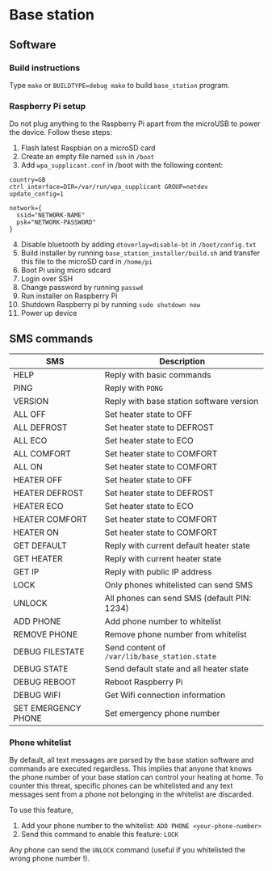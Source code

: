 # Base station

## Software

### Build instructions

Type `make` or `BUILDTYPE=debug make` to build `base_station` program.

### Raspberry Pi setup

Do not plug anything to the Raspberry Pi apart from the microUSB to power the device. Follow these steps:

1. Flash latest Raspbian on a microSD card
2. Create an empty file named `ssh` in `/boot`
3. Add `wpa_supplicant.conf` in /boot with the following content:

```
country=GB
ctrl_interface=DIR=/var/run/wpa_supplicant GROUP=netdev
update_config=1

network={
  ssid="NETWORK-NAME"
  psk="NETWORK-PASSWORD"
}
```

4. Disable bluetooth by adding `dtoverlay=disable-bt` in `/boot/config.txt`
5. Build installer by running `base_station_installer/build.sh` and transfer this file to the microSD card in `/home/pi`
6. Boot Pi using micro sdcard
7. Login over SSH
8. Change password by running `passwd`
9. Run installer on Raspberry Pi
10. Shutdown Raspberry pi by running `sudo shutdown now`
11. Power up device

## SMS commands

| SMS                   | Description                                       |
| --------------------- | ------------------------------------------------- |
| HELP                  | Reply with basic commands                         |
| PING                  | Reply with `PONG`                                 |
| VERSION               | Reply with base station software version          |
| ALL OFF               | Set heater state to OFF                           |
| ALL DEFROST           | Set heater state to DEFROST                       |
| ALL ECO               | Set heater state to ECO                           |
| ALL COMFORT           | Set heater state to COMFORT                       |
| ALL ON                | Set heater state to COMFORT                       |
| HEATER <name> OFF     | Set heater <name> state to OFF                    |
| HEATER <name> DEFROST | Set heater <name> state to DEFROST                |
| HEATER <name> ECO     | Set heater <name> state to ECO                    |
| HEATER <name> COMFORT | Set heater <name> state to COMFORT                |
| HEATER <name> ON      | Set heater <name> state to COMFORT                |
| GET DEFAULT           | Reply with current default heater state           |
| GET HEATER <name>     | Reply with current heater state                   |
| GET IP                | Reply with public IP address                      |
| LOCK                  | Only phones whitelisted can send SMS              |
| UNLOCK <pin>          | All phones can send SMS (default PIN: 1234)       |
| ADD PHONE <number>    | Add phone number to whitelist                     |
| REMOVE PHONE <number> | Remove phone number from whitelist                |
| DEBUG FILESTATE       | Send content of `/var/lib/base_station.state`     |
| DEBUG STATE           | Send default state and all heater state           |
| DEBUG REBOOT          | Reboot Raspberry Pi                               |
| DEBUG WIFI            | Get Wifi connection information                   |
| SET EMERGENCY PHONE <number> | Set emergency phone number                 |

### Phone whitelist

By default, all text messages are parsed by the base station software and commands are executed regardless. This implies that anyone that knows the phone number of your base station can control your heating at home. To counter this threat, specific phones can be whitelisted and any text messages sent from a phone not belonging in the whitelist are discarded.

To use this feature,

1. Add your phone number to the whitelist: `ADD PHONE <your-phone-number>`
2. Send this command to enable this feature: `LOCK`

Any phone can send the `UNLOCK` command (useful if you whitelisted the wrong phone number !).
